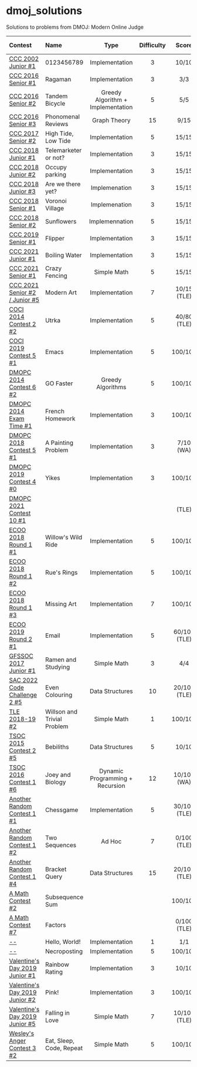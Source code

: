 # dmoj_solutions
Solutions to problems from DMOJ: Modern Online Judge

| Contest | Name | Type | Difficulty | Score | Completed | My Solution | 
| :--- | :--- | :---: | :---: | :---: | :---: | :---: |
| [CCC 2002 Junior #1](https://dmoj.ca/problem/ccc02j1) | 0123456789 | Implementation | 3 | 10/10 | 2022/07/21 | [py3](https://github.com/jennysu1105/dmoj_solutions/blob/c0d6813a4b5a15c61cf6dd9d54edbdc0abc27f00/py3/CCC_02_J1.py) |
| [CCC 2016 Senior #1](https://dmoj.ca/problem/ccc16s1) | Ragaman | Implementation | 3 | 3/3 | 2019/02/19 | [py2](https://github.com/jennysu1105/dmoj_solutions/blob/afacd8a4a60a0256e52bfa7214379b7f0d6abfe5/py2/CCC_16_S1.py) |
| [CCC 2016 Senior #2](https://dmoj.ca/problem/ccc16s2) | Tandem Bicycle | Greedy Algorithm + Implementation | 5 | 5/5 | 2019/02/19 | [py2](https://github.com/jennysu1105/dmoj_solutions/blob/afacd8a4a60a0256e52bfa7214379b7f0d6abfe5/py2/CCC_16_S2.py) |
| [CCC 2016 Senior #3](https://dmoj.ca/problem/ccc16s3) | Phonomenal Reviews | Graph Theory | 15 | 9/15 | 2019/02/19 | [py2](https://github.com/jennysu1105/dmoj_solutions/blob/afacd8a4a60a0256e52bfa7214379b7f0d6abfe5/py2/CCC_16_S3.py) |
| [CCC 2017 Senior #2](https://dmoj.ca/problem/ccc17s2) | High Tide, Low Tide | Implementation | 5 | 15/15 | 2019/02/19 | [py2](https://github.com/jennysu1105/dmoj_solutions/blob/afacd8a4a60a0256e52bfa7214379b7f0d6abfe5/py2/CCC_17_S2.py) | 
| [CCC 2018 Junior #1](https://dmoj.ca/problem/ccc18j1) | Telemarketer or not? | Implementation | 3 | 15/15 | 2019/02/14 | [py2](https://github.com/jennysu1105/dmoj_solutions/blob/afacd8a4a60a0256e52bfa7214379b7f0d6abfe5/py2/CCC_18_J1.py) |
| [CCC 2018 Junior #2](https://dmoj.ca/problem/ccc18j2) | Occupy parking | Implementation | 3 | 15/15 | 2019/02/14 | [py2](https://github.com/jennysu1105/dmoj_solutions/blob/afacd8a4a60a0256e52bfa7214379b7f0d6abfe5/py2/CCC_18_J2.py) |
| [CCC 2018 Junior #3](https://dmoj.ca/problem/ccc18j3) | Are we there yet? | Implemenation | 3 | 15/15 | 2019/02/14 | [py2](https://github.com/jennysu1105/dmoj_solutions/blob/afacd8a4a60a0256e52bfa7214379b7f0d6abfe5/py2/CCC_18_J3.py) |
| [CCC 2018 Senior #1](https://dmoj.ca/problem/ccc18s1) | Voronoi Village | Implemenation | 3 | 15/15 | 2019/02/13 | [py2](https://github.com/jennysu1105/dmoj_solutions/blob/afacd8a4a60a0256e52bfa7214379b7f0d6abfe5/py2/CCC_18_S1.py) |
| [CCC 2018 Senior #2](https://dmoj.ca/problem/ccc18s2) | Sunflowers | Implemennation | 5 | 15/15 | 2019/02/13 | [py2](https://github.com/jennysu1105/dmoj_solutions/blob/afacd8a4a60a0256e52bfa7214379b7f0d6abfe5/py2/CCC_18_S2.py) |
| [CCC 2019 Senior #1](https://dmoj.ca/problem/ccc19s1) | Flipper | Implementation | 3 | 15/15 | 2019/02/27 | [py2](https://github.com/jennysu1105/dmoj_solutions/blob/afacd8a4a60a0256e52bfa7214379b7f0d6abfe5/py2/CCC_19_S1.py) |
| [CCC 2021 Junior #1](https://dmoj.ca/problem/ccc21j1) | Boiling Water | Implementation | 3 | 15/15 | 2021/04/18 | [py3](https://github.com/jennysu1105/dmoj_solutions/blob/afacd8a4a60a0256e52bfa7214379b7f0d6abfe5/py3/CCC_21_J1.py) |
| [CCC 2021 Senior #1](https://dmoj.ca/problem/ccc21s1) | Crazy Fencing | Simple Math | 5 | 15/15 | 2021/04/18 | [py3](https://github.com/jennysu1105/dmoj_solutions/blob/afacd8a4a60a0256e52bfa7214379b7f0d6abfe5/py3/CCC_21_S1.py) | 
| [CCC 2021 Senior #2 / Junior #5](https://dmoj.ca/problem/ccc21s2) | Modern Art | Implementation | 7 | 10/15 (TLE) | 2021/04/18 | [py3](https://github.com/jennysu1105/dmoj_solutions/blob/afacd8a4a60a0256e52bfa7214379b7f0d6abfe5/py3/CCC_21_S2.py) |
| [COCI 2014 Contest 2 #2](https://dmoj.ca/problem/coci14c2p2) | Utrka | Implementation | 5 | 40/80 (TLE) | 2019/02/22 | [py2](https://github.com/jennysu1105/dmoj_solutions/blob/afacd8a4a60a0256e52bfa7214379b7f0d6abfe5/py2/COCI_14_C2_P2.py) |
| [COCI 2019 Contest 5 #1](https://dmoj.ca/problem/coci19c5p1) | Emacs | Implementation | 5 | 100/100 | 2022/06/27 | [py3](https://github.com/jennysu1105/dmoj_solutions/blob/afacd8a4a60a0256e52bfa7214379b7f0d6abfe5/py3/COCI_19_C5_P1.py) |
| [DMOPC 2014 Contest 6 #2](https://dmoj.ca/problem/dmopc14c6p2) | GO Faster | Greedy Algorithms | 5 | 100/100 | 2022/06/23 | [py3](https://github.com/jennysu1105/dmoj_solutions/blob/afacd8a4a60a0256e52bfa7214379b7f0d6abfe5/py3/DMOPC_14_C6_P2.py) |
| [DMOPC 2014 Exam Time #1](https://dmoj.ca/problem/dmopc14ce1p1) | French Homework | Implementation | 3 | 100/100 | 2022/06/24 | [py3](https://github.com/jennysu1105/dmoj_solutions/blob/afacd8a4a60a0256e52bfa7214379b7f0d6abfe5/py3/DMOPC_14_E_P1.py) |
| [DMOPC 2018 Contest 5 #1](https://dmoj.ca/problem/dmopc18c5p1) | A Painting Problem | Implementation | 3 | 7/10 (WA) | 2022/06/25 | [py3](https://github.com/jennysu1105/dmoj_solutions/blob/afacd8a4a60a0256e52bfa7214379b7f0d6abfe5/py3/DMOPC_18_C5_P1.py) |
| [DMOPC 2019 Contest 4 #0](https://dmoj.ca/problem/dmopc19c4p0) | Yikes | Implementation | 3 | 100/100 | 2020/01/18 | [py3](https://github.com/jennysu1105/dmoj_solutions/blob/afacd8a4a60a0256e52bfa7214379b7f0d6abfe5/py3/DMOPC_19_C4_P0.py) |
| [DMOPC 2021 Contest 10 #1]() | | | | (TLE) | 2022/06/24 | [py3](https://github.com/jennysu1105/dmoj_solutions/blob/afacd8a4a60a0256e52bfa7214379b7f0d6abfe5/py3/DMOPC_21_C10_P1.py) |
| [ECOO 2018 Round 1 #1](https://dmoj.ca/problem/ecoo18r1p1) | Willow's Wild Ride | Implementation | 5 | 100/100 | 2019/02/21 | [py2](https://github.com/jennysu1105/dmoj_solutions/blob/afacd8a4a60a0256e52bfa7214379b7f0d6abfe5/py2/ECOO_18_R1_P1.py) |
| [ECOO 2018 Round 1 #2](https://dmoj.ca/problem/ecoo18r1p2) | Rue's Rings | Implementation | 5 | 100/100 | 2019/02/22 | [py2](https://github.com/jennysu1105/dmoj_solutions/blob/afacd8a4a60a0256e52bfa7214379b7f0d6abfe5/py2/ECOO_18_R1_P2.py) |
| [ECOO 2018 Round 1 #3](https://dmoj.ca/problem/ecoo18r1p3) | Missing Art | Implementation | 7 | 100/100 | 2019/02/21 | [py2](https://github.com/jennysu1105/dmoj_solutions/blob/afacd8a4a60a0256e52bfa7214379b7f0d6abfe5/py2/ECOO_18_R1_P3.py) |
| [ECOO 2019 Round 2 #1](https://dmoj.ca/problem/ecoo19r2p1) | Email | Implementation | 5 | 60/100 (TLE) | 2020/01/17 | [py3](https://github.com/jennysu1105/dmoj_solutions/blob/afacd8a4a60a0256e52bfa7214379b7f0d6abfe5/py3/ECCO_19_R2_P1.py) |
| [GFSSOC 2017 Junior #1](https://dmoj.ca/problem/gfssoc16j1) | Ramen and Studying | Simple Math | 3 | 4/4 | 2019/02/24 | [py2](https://github.com/jennysu1105/dmoj_solutions/blob/afacd8a4a60a0256e52bfa7214379b7f0d6abfe5/py2/GFSSOC_17_J1.py) |
| [SAC 2022 Code Challenge 2 #5](https://dmoj.ca/problem/sac22cc2p5) | Even Colouring | Data Structures | 10 | 20/100 (TLE) | 2022/06/25 | [py3](https://github.com/jennysu1105/dmoj_solutions/blob/afacd8a4a60a0256e52bfa7214379b7f0d6abfe5/py3/SAC_22_C2_P5.py) |
| [TLE 2018-19 #2](https://dmoj.ca/problem/tle18p2) | Willson and Trivial Problem | Simple Math | 1 | 100/100 | 2019/03/31 | [py2](https://github.com/jennysu1105/dmoj_solutions/blob/afacd8a4a60a0256e52bfa7214379b7f0d6abfe5/py2/TLE_18-19_P2.py) | 
| [TSOC 2015 Contest 2 #5](https://dmoj.ca/problem/tsoc15c2p5) | Bebiliths | Data Structures | 5 | 10/10 | 2019/02/24 | [py2](https://github.com/jennysu1105/dmoj_solutions/blob/afacd8a4a60a0256e52bfa7214379b7f0d6abfe5/py2/TSOC_15_C2_P5.py) |
| [TSOC 2016 Contest 1 #6](https://dmoj.ca/problem/tsoc16c1p6) | Joey and Biology | Dynamic Programming + Recursion | 12 | 10/100 (WA) | 2022/06/27 | [py3](https://github.com/jennysu1105/dmoj_solutions/blob/afacd8a4a60a0256e52bfa7214379b7f0d6abfe5/py3/TSOC_16_C1_P6.py) |
| [Another Random Contest 1 #1](https://dmoj.ca/problem/arc1p1) | Chessgame | Implementation | 5 | 30/100 (TLE) | 2022/06/29 | [py3](https://github.com/jennysu1105/dmoj_solutions/blob/afacd8a4a60a0256e52bfa7214379b7f0d6abfe5/py3/ARC_C1_P1.py) |
| [Another Random Contest 1 #2](https://dmoj.ca/problem/arc1p2) | Two Sequences | Ad Hoc | 7 | 0/100 (TLE) | 2022/06/29 | [py3](https://github.com/jennysu1105/dmoj_solutions/blob/afacd8a4a60a0256e52bfa7214379b7f0d6abfe5/py3/ARC_C1_P2.py) |
| [Another Random Contest 1 #4](https://dmoj.ca/problem/arc1p4) | Bracket Query | Data Structures | 15 | 20/100 (TLE) | 2022/06/29 | [py3](https://github.com/jennysu1105/dmoj_solutions/blob/afacd8a4a60a0256e52bfa7214379b7f0d6abfe5/py3/ARC_C1_P4.py) |
| [A Math Contest #2](https://dmoj.ca/problem/mathp2) | Subsequence Sum | | | 100/100 | 2022/07/21 | [py3](https://github.com/jennysu1105/dmoj_solutions/blob/a25d7bd7978e5be883945eb7878309f7988ea6e2/py3/AMC_P2.py) |
| [A Math Contest #7](https://dmoj.ca/problem/mathp7) | Factors | | | 0/100 (TLE) | 2022/07/21 | [py3](https://github.com/jennysu1105/dmoj_solutions/blob/a25d7bd7978e5be883945eb7878309f7988ea6e2/py3/AMC_P7.py) |
| [--](https://dmoj.ca/problem/helloworld) | Hello, World! | Implementation | 1 | 1/1 | 2022/02/18 | [py3](https://github.com/jennysu1105/dmoj_solutions/blob/afacd8a4a60a0256e52bfa7214379b7f0d6abfe5/py3/Hello_World.py) |
| [--](https://dmoj.ca/problem/necroposting) | Necroposting | Implementation | 5 | 100/100 | 2022/07/21 | [py3](https://github.com/jennysu1105/dmoj_solutions/blob/c0d6813a4b5a15c61cf6dd9d54edbdc0abc27f00/py3/Necropost.py) |
| [Valentine's Day 2019 Junior #1](https://dmoj.ca/problem/valentines19j1) | Rainbow Rating | Implementation | 3 | 10/10 | 2019/02/14 | [py2](https://github.com/jennysu1105/dmoj_solutions/blob/afacd8a4a60a0256e52bfa7214379b7f0d6abfe5/py2/Valentines_19_J1.py) |
| [Valentine's Day 2019 Junior #2](https://dmoj.ca/problem/valentines19j2) | Pink! | Implementation | 3 | 100/100 | 2019/02/14 | [py2](https://github.com/jennysu1105/dmoj_solutions/blob/afacd8a4a60a0256e52bfa7214379b7f0d6abfe5/py2/Valentines_19_J2.py) |
| [Valentine's Day 2019 Junior #5](https://dmoj.ca/problem/valentines19j5) | Falling in Love | Simple Math | 7 | 10/100 (TLE) | 2019/02/14 | [py2](https://github.com/jennysu1105/dmoj_solutions/blob/afacd8a4a60a0256e52bfa7214379b7f0d6abfe5/py2/Valentines_19_J5.py) |
| [Wesley's Anger Contest 3 #2](https://dmoj.ca/problem/wac3p2) | Eat, Sleep, Code, Repeat | Simple Math | 5 | 100/100 | 2022/07/04 | [py3](https://github.com/jennysu1105/dmoj_solutions/blob/afacd8a4a60a0256e52bfa7214379b7f0d6abfe5/py3/WAC_C3_P2.py) |
